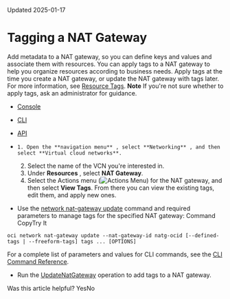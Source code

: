 Updated 2025-01-17
# Tagging a NAT Gateway
Add metadata to a NAT gateway, so you can define keys and values and associate them with resources.
You can apply tags to a NAT gateway to help you organize resources according to business needs. Apply tags at the time you create a NAT gateway, or update the NAT gateway with tags later. For more information, see [Resource Tags](https://docs.oracle.com/iaas/Content/General/Concepts/resourcetags.htm). 
**Note** If you're not sure whether to apply tags, ask an administrator for guidance.
  * [Console](https://docs.oracle.com/en-us/iaas/Content/Network/Tasks/nat-tags.htm)
  * [CLI](https://docs.oracle.com/en-us/iaas/Content/Network/Tasks/nat-tags.htm)
  * [API](https://docs.oracle.com/en-us/iaas/Content/Network/Tasks/nat-tags.htm)


  *     1. Open the **navigation menu** , select **Networking** , and then select **Virtual cloud networks**.
    2. Select the name of the VCN you're interested in.
    3. Under **Resources** , select **NAT Gateway**. 
    4. Select the Actions menu (![Actions Menu](https://docs.oracle.com/en-us/iaas/Content/libraries/global-images/actions-menu.png)) for the NAT gateway, and then select **View Tags**. From there you can view the existing tags, edit them, and apply new ones.
  * Use the [network nat-gateway update](https://docs.oracle.com/iaas/tools/oci-cli/latest/oci_cli_docs/cmdref/network/nat-gateway/update.htm) command and required parameters to manage tags for the specified NAT gateway:
Command
CopyTry It
```
oci network nat-gateway update --nat-gateway-id natg-ocid [--defined-tags | --freeform-tags] tags ... [OPTIONS]
```

For a complete list of parameters and values for CLI commands, see the [CLI Command Reference](https://docs.oracle.com/iaas/tools/oci-cli/latest).
  * Run the [UpdateNatGateway](https://docs.oracle.com/iaas/api/#/en/iaas/latest/NatGateway/UpdateNatGateway) operation to add tags to a NAT gateway.


Was this article helpful?
YesNo

